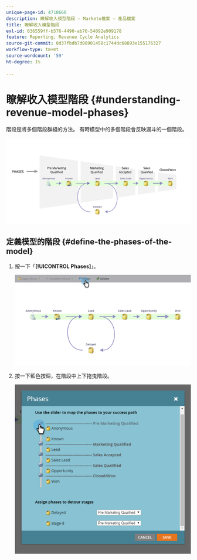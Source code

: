 ```yaml
---
unique-page-id: 4718660
description: 瞭解收入模型階段 — Marketo檔案 — 產品檔案
title: 瞭解收入模型階段
exl-id: 036559ff-b576-4490-ab76-54092e909178
feature: Reporting, Revenue Cycle Analytics
source-git-commit: 0d37fbdb7d08901458c1744dc68893e155176327
workflow-type: tm+mt
source-wordcount: '59'
ht-degree: 1%

---
```


# 瞭解收入模型階段 {#understanding-revenue-model-phases}

階段是將多個階段群組的方法。 有時模型中的多個階段會反映漏斗的一個階段。

![—](assets/image2015-6-12-16-3a56-3a40.png)

## 定義模型的階段 {#define-the-phases-of-the-model}

1. 按一下「**[!UICONTROL Phases]**」。

   ![](assets/image2015-6-12-16-3a2-3a28.png)

1. 按一下藍色按鈕，在階段中上下拖曳階段。

   ![](assets/image2015-6-12-16-3a5-3a31.png)
